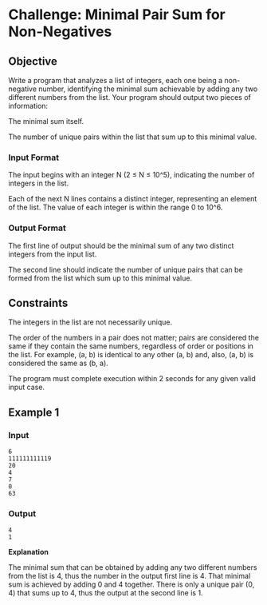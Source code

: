 # Challenge: Minimal Pair Sum for Non-Negatives #

## Objective ##

Write a program that analyzes a list of integers, each one being a non-negative number, identifying the minimal sum achievable by adding any two different numbers from the list. Your program should output two pieces of information:

The minimal sum itself.

The number of unique pairs within the list that sum up to this minimal value.

### Input Format ### 

The input begins with an integer N (2 ≤ N ≤ 10^5), indicating the number of integers in the list.

Each of the next N lines contains a distinct integer, representing an element of the list. The value of each integer is within the range 0 to 10^6.

### Output Format ###

The first line of output should be the minimal sum of any two distinct integers from the input list.

The second line should indicate the number of unique pairs that can be formed from the list which sum up to this minimal value.

## Constraints ##

The integers in the list are not necessarily unique.

The order of the numbers in a pair does not matter; pairs are considered the same if they contain the same numbers, regardless of order or positions in the list. For example, (a, b) is identical to any other (a, b) and, also, (a, b) is considered the same as (b, a).

The program must complete execution within 2 seconds for any given valid input case.

## Example 1 ## 

### Input ###

```
6
111111111119
20
4
7
0
63
```

### Output ###

```
4
1
```

__Explanation__

The minimal sum that can be obtained by adding any two different numbers from the list is 4, thus the number in the output first line is 4. That minimal sum is achieved by adding 0 and 4 together. There is only a unique pair (0, 4) that sums up to 4, thus the output at the second line is 1.
